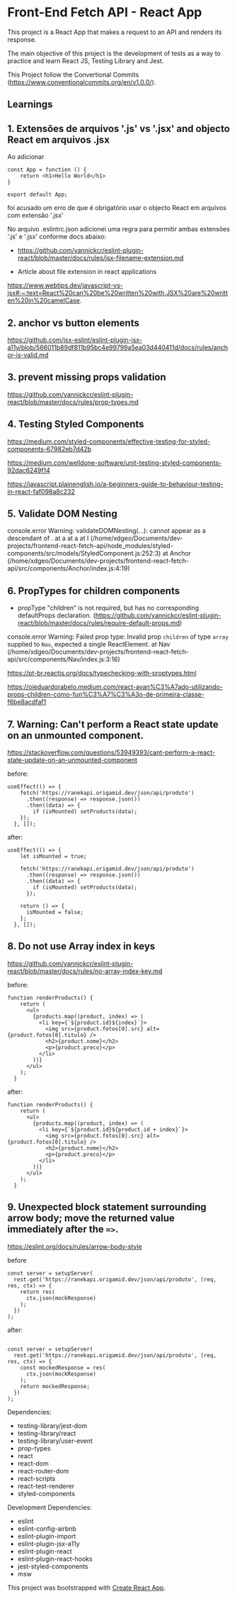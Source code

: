 # Front-End Fetch API - React App

This project is a React App that makes a request to an API and renders its response.

The main objective of this project is the development of tests as a way to practice and learn React JS, Testing Library and Jest.

This Project follow the Convertional Commits (https://www.conventionalcommits.org/en/v1.0.0/).

## Learnings

## 1. Extensões de arquivos '.js' vs '.jsx' and objecto React em arquivos .jsx
Ao adicionar 
```
const App = function () {
    return <h1>Hello World</h1>
}

export default App;
```
foi acusado um erro de que é obrigatório usar o objecto React em arquivos com extensão '.jsx'

No arquivo .eslintrc.json adicionei uma regra para permitir ambas extensões '.js' e '.jsx' conforme docs abaixo: 

- https://github.com/yannickcr/eslint-plugin-react/blob/master/docs/rules/jsx-filename-extension.md

- Article about file extension in react applications

https://www.webtips.dev/javascript-vs-jsx#:~:text=React%20can%20be%20written%20with,JSX%20are%20written%20in%20camelCase.

## 2. anchor vs button elements

https://github.com/jsx-eslint/eslint-plugin-jsx-a11y/blob/566011b89df811b95bc4e99799a5ea03d440411d/docs/rules/anchor-is-valid.md

## 3. prevent missing props validation

https://github.com/yannickcr/eslint-plugin-react/blob/master/docs/rules/prop-types.md

## 4. Testing Styled Components

https://medium.com/styled-components/effective-testing-for-styled-components-67982eb7d42b

https://medium.com/welldone-software/unit-testing-styled-components-92dac6249f14

https://javascript.plainenglish.io/a-beginners-guide-to-behaviour-testing-in-react-faf098a8c232

## 5. Validate DOM Nesting

console.error
    Warning: validateDOMNesting(...): <a> cannot appear as a descendant of <a>.
        at a
        at a
        at I (/home/xdgeo/Documents/dev-projects/frontend-react-fetch-api/node_modules/styled-components/src/models/StyledComponent.js:252:3)
        at Anchor (/home/xdgeo/Documents/dev-projects/frontend-react-fetch-api/src/components/Anchor/index.js:4:19)

## 6. PropTypes for children components

- propType "children" is not required, but has no corresponding defaultProps declaration.
(https://github.com/yannickcr/eslint-plugin-react/blob/master/docs/rules/require-default-props.md)

console.error
    Warning: Failed prop type: Invalid prop `children` of type `array` supplied to `Nav`, expected a single ReactElement.
        at Nav (/home/xdgeo/Documents/dev-projects/frontend-react-fetch-api/src/components/Nav/index.js:3:16)

https://pt-br.reactjs.org/docs/typechecking-with-proptypes.html

https://oieduardorabelo.medium.com/react-avan%C3%A7ado-utilizando-props-children-como-fun%C3%A7%C3%A3o-de-primeira-classe-f6be8acdfaf1

## 7. Warning: Can't perform a React state update on an unmounted component.

https://stackoverflow.com/questions/53949393/cant-perform-a-react-state-update-on-an-unmounted-component

before:
```
useEffect(() => {
    fetch('https://ranekapi.origamid.dev/json/api/produto')
      .then((response) => response.json())
      .then((data) => {
        if (isMounted) setProducts(data);
    });
  }, []);
```

after:
```
useEffect(() => {
    let isMounted = true;

    fetch('https://ranekapi.origamid.dev/json/api/produto')
      .then((response) => response.json())
      .then((data) => {
        if (isMounted) setProducts(data);
      });

    return () => {
      isMounted = false;
    };
  }, []);
```


## 8. Do not use Array index in keys

https://github.com/yannickcr/eslint-plugin-react/blob/master/docs/rules/no-array-index-key.md

before:
```
function renderProducts() {
    return (
      <ul>
        {products.map((product, index) => (
          <li key={`${product.id}${index}`}>
            <img src={product.fotos[0].src} alt={product.fotos[0].titulo} />
            <h2>{product.nome}</h2>
            <p>{product.preco}</p>
          </li>
        ))}
      </ul>
    );
  }
```

after:
```
function renderProducts() {
    return (
      <ul>
        {products.map((product, index) => (
          <li key={`${product.id}${product.id + index}`}>
            <img src={product.fotos[0].src} alt={product.fotos[0].titulo} />
            <h2>{product.nome}</h2>
            <p>{product.preco}</p>
          </li>
        ))}
      </ul>
    );
  }
```

## 9. Unexpected block statement surrounding arrow body; move the returned value immediately after the `=>`.

https://eslint.org/docs/rules/arrow-body-style

before
```
const server = setupServer(
  rest.get('https://ranekapi.origamid.dev/json/api/produto', (req, res, ctx) => {
    return res(
      ctx.json(mockResponse)
    );
  })
);
```

after:
```

const server = setupServer(
  rest.get('https://ranekapi.origamid.dev/json/api/produto', (req, res, ctx) => {
    const mockedResponse = res(
      ctx.json(mockResponse)
    );
    return mockedResponse;
  })
);
```

Dependencies:
  - testing-library/jest-dom
  - testing-library/react
  - testing-library/user-event
  - prop-types
  - react
  - react-dom
  - react-router-dom
  - react-scripts
  - react-test-renderer
  - styled-components

Development Dependencies:
  - eslint
  - eslint-config-airbnb
  - eslint-plugin-import
  - eslint-plugin-jsx-a11y
  - eslint-plugin-react
  - eslint-plugin-react-hooks
  - jest-styled-components
  - msw



This project was bootstrapped with [Create React App](https://github.com/facebook/create-react-app).
